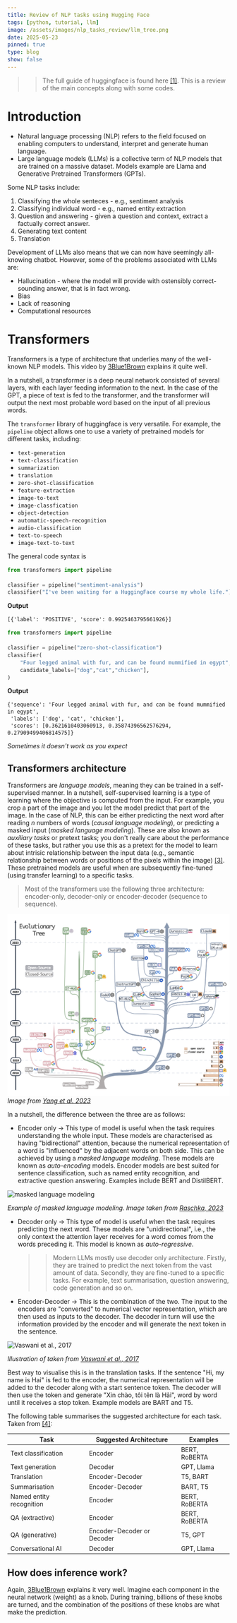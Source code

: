 ```yaml
---
title: Review of NLP tasks using Hugging Face
tags: [python, tutorial, llm]
image: /assets/images/nlp_tasks_review/llm_tree.png
date: 2025-05-23
pinned: true
type: blog
show: false
---
```

>>The full guide of huggingface is found here [[1]](https://huggingface.co/learn/llm-course/chapter1/1?fw=pt). This is a review of the main concepts along with some codes.

# Introduction

* Natural language processing (NLP) refers to the field focused on enabling computers to understand, interpret and generate human language.
* Large language models (LLMs) is a collective term of NLP models that are trained on a massive dataset. Models example are Llama and Generative Pretrained Transformers (GPTs).

Some NLP tasks include:
1. Classifying the whole senteces - e.g., sentiment analysis
2. Classifying individual word - e.g., named entity extraction
3. Question and answering - given a question and context, extract a factually correct answer.
4. Generating text content
5. Translation

Development of LLMs also means that we can now have seemingly all-knowing chatbot. However, some of the problems associated with LLMs are:
* Hallucination - where the model will provide with ostensibly correct-sounding answer, that is in fact wrong.
* Bias
* Lack of reasoning
* Computational resources

# Transformers

Transformers is a type of architecture that underlies many of the well-known NLP models. This video by [3Blue1Brown](https://www.youtube.com/watch?v=wjZofJX0v4M) explains it quite well.

In a nutshell, a transformer is a deep neural network consisted of several layers, with each layer feeding information to the next. In the case of the GPT, a piece of text is fed to the transformer, and the transformer will output the next most probable word based on the input of all previous words.

The `transformer` library of huggingface is very versatile. For example, the `pipeline` object allows one to use a variety of pretrained models for different tasks, including:

* `text-generation`
* `text-classification`
* `summarization`
* `translation`
* `zero-shot-classification`
* `feature-extraction`
* `image-to-text`
* `image-classfication`
* `object-detection`
* `automatic-speech-recognition`
* `audio-classification`
* `text-to-speech`
* `image-text-to-text`

The general code syntax is

```python
from transformers import pipeline

classifier = pipeline("sentiment-analysis")
classifier("I've been waiting for a HuggingFace course my whole life.")
```
**Output**
```
[{'label': 'POSITIVE', 'score': 0.9925463795661926}]
```

```python
from transformers import pipeline

classifier = pipeline("zero-shot-classification")
classifier(
    "Four legged animal with fur, and can be found mummified in egypt",
    candidate_labels=["dog","cat","chicken"],
)
```
**Output**
```
{'sequence': 'Four legged animal with fur, and can be found mummified in egypt',
 'labels': ['dog', 'cat', 'chicken'],
 'scores': [0.3621610403060913, 0.35874396562576294, 0.27909499406814575]}
 ```

*Sometimes it doesn't work as you expect*
## Transformers architecture

Transformers are *language models*, meaning they can be trained in a self-supervised manner. In a nutshell, self-supervised learning is a type of learning where the objective is computed from the input. For example, you crop a part of the image and you let the model predict that part of the image. In the case of NLP, this can be either predicting the next word after reading *n* numbers of words (*causal language modeling*), or predicting a masked input (*masked language modeling*). These are also known as *auxiliary tasks* or pretext tasks; you don't really care about the performance of these tasks, but rather you use this as a pretext for the model to learn about intrisic relationship between the input data (e.g., semantic relationship between words or positions of the pixels within the image) [[3]](https://lilianweng.github.io/posts/2019-11-10-self-supervised/). These pretrained models are useful when are subsequently fine-tuned (using transfer learning) to a specific tasks.

> Most of the transformers use the following three architecture: encoder-only, decoder-only or encoder-decoder (sequence to sequence).

![](/assets/images/nlp_tasks_review/llm_tree.png)
*Image from [Yang et al. 2023](https://arxiv.org/pdf/2304.13712)*

In a nutshell, the difference between the three are as follows:
* Encoder only -> This type of model is useful when the task requires understanding the whole input. These models are characterised as having "bidirectional" attention, because the numerical representation of a word is "influenced" by the adjacent words on both side. This can be achieved by using a *masked language modeling*. These models are known as *auto-encoding*  models. Encoder models are best suited for sentence classification, such as named entity recognition, and extractive question answering. Examples include BERT and DistilBERT.
<p align="centre">
    <img src="https://substackcdn.com/image/fetch/f_auto,q_auto:good,fl_progressive:steep/https%3A%2F%2Fsubstack-post-media.s3.amazonaws.com%2Fpublic%2Fimages%2Fb8fc5971-d59b-4d5a-bb2a-d8ac6d2aa23a_2022x1224.png" alt="masked language modeling" style="width: 50%; height: auto;" />
</p>

*Example of masked language modeling. Image taken from [Raschka, 2023](https://magazine.sebastianraschka.com/p/understanding-encoder-and-decoder)*

* Decoder only -> This type of model is useful when the task requires predicting the next word. These models are "unidirectional", i.e., the only context the attention layer receives for a word comes from the words preceding it. This model is known as *auto-regressive*.
    >>Modern LLMs mostly use decoder only architecture. Firstly, they are trained to predict the next token from the vast amount of data. Secondly, they are fine-tuned to a specific tasks. For example, text summarisation, question answering, code generation and so on.

* Encoder-Decoder -> This is the combination of the two. The input to the encoders are "converted" to numerical vector representation, which are then used as inputs to the decoder. The decoder in turn will use the information provided by the encoder and will generate the next token in the sentence.
<p align="centre">
    <img src="https://arxiv.org/html/1706.03762v7/extracted/1706.03762v7/Figures/ModalNet-21.png" alt="Vaswani et al., 2017" style="width: 50%; height: auto;" />
</p>

*Illustration of taken from [Vaswani et al., 2017](https://magazine.sebastianraschka.com/p/understanding-encoder-and-decoder)*

Best way to visualise this is in the translation tasks. If the sentence "Hi, my name is Hai" is fed to the encoder, the numerical representation will be added to the decoder along with a start sentence token. The decoder will then use the token and generate "Xin chào, tôi tên là Hải", word by word until it receives a stop token. Example models are BART and T5.

The following table summarises the suggested architecture for each task. Taken from [[4]](https://huggingface.co/learn/llm-course/en/chapter1/6?fw=pt):

Task | Suggested Architecture | Examples
---|---|---
Text classification | Encoder | BERT, RoBERTA
Text generation | Decoder | GPT, Llama 
Translation | Encoder-Decoder | T5, BART 
Summarisation | Encoder-Decoder | BART, T5 
Named entity recognition | Encoder | BERT, RoBERTA
QA (extractive)  | Encoder | BERT, RoBERTA
QA (generative) | Encoder-Decoder or Decoder| T5, GPT
Conversational AI | Decoder | GPT, Llama

## How does inference work?

Again, [3Blue1Brown](https://www.youtube.com/watch?v=wjZofJX0v4M) explains it very well. Imagine each component in the neural network (weight) as a knob. During training, billions of these knobs are turned, and the combination of the positions of these knobs are what make the prediction.




